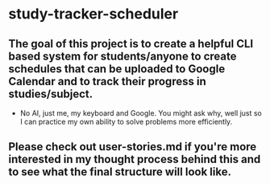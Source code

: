 # study-tracker-scheduler

## The goal of this project is to create a helpful CLI based system for students/anyone to create schedules that can be uploaded to Google Calendar and to track their progress in studies/subject.
- No AI, just me, my keyboard and Google. You might ask why, well just so I can practice my own ability to solve problems more efficiently.

## Please check out user-stories.md if you're more interested in my thought process behind this and to see what the final structure will look like.